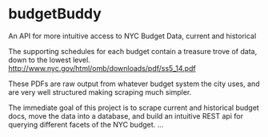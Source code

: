 budgetBuddy
===========

An API for more intuitive access to NYC Budget Data, current and historical

The supporting schedules for each budget contain a treasure trove of data, down to the lowest level.  http://www.nyc.gov/html/omb/downloads/pdf/ss5_14.pdf

These PDFs are raw output from whatever budget system the city uses, and are very well structured making scraping much simpler.

The immediate goal of this project is to scrape current and historical budget docs, move the data into a database, and build an intuitive REST api for querying different facets of the NYC budget.
...
